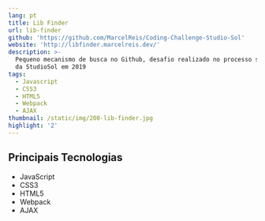 ```yaml
---
lang: pt
title: Lib Finder
url: lib-finder
github: 'https://github.com/MarcelReis/Coding-Challenge-Studio-Sol'
website: 'http://libfinder.marcelreis.dev/'
description: >-
  Pequeno mecanismo de busca no Github, desafio realizado no processo seletivo
  da StudioSol em 2019
tags:
  - Javascript
  - CSS3
  - HTML5
  - Webpack
  - AJAX
thumbnail: /static/img/200-lib-finder.jpg
highlight: '2'
---
```

## Principais Tecnologias
* JavaScript 
* CSS3
* HTML5
* Webpack
* AJAX
